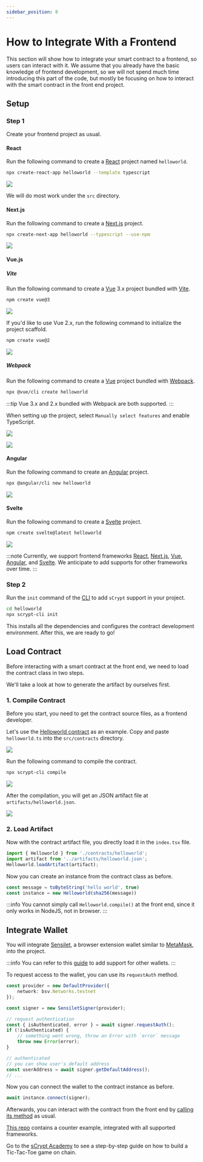 ```yaml
---
sidebar_position: 8
---
```


# How to Integrate With a Frontend

This section will show how to integrate your smart contract to a frontend, so users can interact with it.
We assume that you already have the basic knowledge of frontend development, so we will not spend much time introducing this part of the code, but mostly be focusing on how to interact with the smart contract in the front end project.

## Setup

### Step 1
Create your frontend project as usual.
#### React

Run the following command to create a [React](https://react.dev/) project named `helloworld`.

```bash
npx create-react-app helloworld --template typescript
```

![](../../static/img/react-scaffold.png)

We will do most work under the `src` directory.

#### Next.js

Run the following command to create a [Next.js](https://nextjs.org/) project.

```bash
npx create-next-app helloworld --typescript --use-npm
```

![](../../static/img/create-next-app.png)

#### Vue.js

##### Vite

Run the following command to create a [Vue](https://vuejs.org/) 3.x project bundled with [Vite](https://vitejs.dev/).

```bash
npm create vue@3
```

![](../../static/img/create-vue3-vite-app.png)

If you'd like to use Vue 2.x, run the following command to initialize the project scaffold.

```bash
npm create vue@2
```

![](../../static/img/create-vue2-vite-app.png)

##### Webpack

Run the following command to create a [Vue](https://vuejs.org/) project bundled with [Webpack](https://webpack.js.org/).

```bash
npx @vue/cli create helloworld
```

:::tip
Vue 3.x and 2.x bundled with Webpack are both supported.
:::

When setting up the project, select `Manually select features` and enable TypeScript.

![](../../static/img/vue-cli-1.png)

![](../../static/img/vue-cli-2.png)

#### Angular

Run the following command to create an [Angular](https://angular.io/) project.

```bash
npx @angular/cli new helloworld
```

![](../../static/img/create-angular-app.png)

#### Svelte

Run the following command to create a [Svelte](https://svelte.dev/) project.

```bash
npm create svelte@latest helloworld
```

![](../../static/img/create-svelte-app.png)

:::note
Currently, we support frontend frameworks [React](https://react.dev), [Next.js](https://nextjs.org/), [Vue](https://vuejs.org/), [Angular](https://angular.io/), and [Svelte](https://svelte.dev/). We anticipate to add supports for other frameworks over time.
:::

### Step 2

Run the `init` command of the [CLI](../installation.md#the-scrypt-cli-tool) to add `sCrypt` support in your project.

```bash
cd helloworld
npx scrypt-cli init
```

This installs all the dependencies and configures the contract development environment.
After this, we are ready to go!

## Load Contract

Before interacting with a smart contract at the front end, we need to load the contract class in two steps.


We'll take a look at how to generate the artifact by ourselves first.

### 1. Compile Contract

Before you start, you need to get the contract source files, as a frontend developer.

Let's use the [Helloworld contract](../tutorials/hello-world.md) as an example. Copy and paste `helloworld.ts` into the `src/contracts` directory.

![](../../static/img/copy-contract-source.png)

Run the following command to compile the contract.

```bash
npx scrypt-cli compile
```

![](../../static/img/scrypt-cli-compile.png)

After the compilation, you will get an JSON artifact file at `artifacts/helloworld.json`.

![](../../static/img/contract-artifacts.png)

### 2. Load Artifact

Now with the contract artifact file, you directly load it in the `index.tsx` file.

```ts
import { Helloworld } from './contracts/helloworld';
import artifact from '../artifacts/helloworld.json';
Helloworld.loadArtifact(artifact);
```

Now you can create an instance from the contract class as before.
```ts
const message = toByteString('hello world', true)
const instance = new Helloworld(sha256(message))
```

:::info
You cannot simply call `Helloworld.compile()` at the front end, since it only works in NodeJS, not in browser.
:::

## Integrate Wallet

You will integrate [Sensilet](https://sensilet.com/), a browser extension wallet similar to [MetaMask](https://metamask.io/), into the project.

:::info
You can refer to this [guide](../advanced/how-to-add-a-signer.md) to add support for other wallets.
:::

To request access to the wallet, you can use its `requestAuth` method. 

```ts
const provider = new DefaultProvider({
    network: bsv.Networks.testnet
});

const signer = new SensiletSigner(provider);

// request authentication
const { isAuthenticated, error } = await signer.requestAuth();
if (!isAuthenticated) {
    // something went wrong, throw an Error with `error` message
    throw new Error(error);
}

// authenticated
// you can show user's default address
const userAddress = await signer.getDefaultAddress();
// ...
```

Now you can connect the wallet to the contract instance as before.
```ts
await instance.connect(signer);
```

Afterwards, you can interact with the contract from the front end by [calling its method](../how-to-deploy-and-call-a-contract/how-to-deploy-and-call-a-contract.md#contract-call) as usual.

[This repo](https://github.com/sCrypt-Inc/counter-demos) contains a counter example, integrated with all supported frameworks.

Go to the [sCrypt Academy](https://academy.scrypt.io) to see a step-by-step guide on how to build a Tic-Tac-Toe game on chain.
